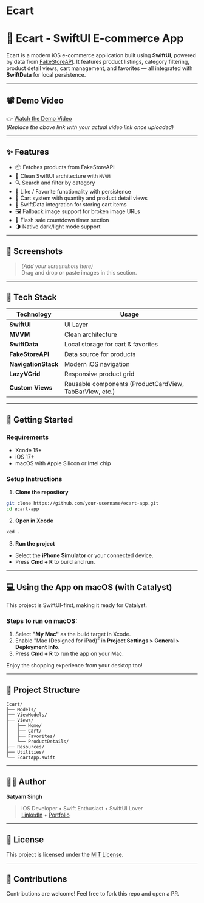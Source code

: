 
# Ecart
# 🛒 Ecart - SwiftUI E-commerce App

Ecart is a modern iOS e-commerce application built using **SwiftUI**, powered by data from [FakeStoreAPI](https://fakestoreapi.com/). It features product listings, category filtering, product detail views, cart management, and favorites — all integrated with **SwiftData** for local persistence.

---

## 📽️ Demo Video

👉 [Watch the Demo Video](https://your-video-link-here.com)  
*(Replace the above link with your actual video link once uploaded)*

---

## ✨ Features

- 📦 Fetches products from FakeStoreAPI
- 🧭 Clean SwiftUI architecture with `MVVM`
- 🔍 Search and filter by category
- 💚 Like / Favorite functionality with persistence
- 🛒 Cart system with quantity and product detail views
- 💾 SwiftData integration for storing cart items
- 🖼️ Fallback image support for broken image URLs
- 🔄 Flash sale countdown timer section
- 🌗 Native dark/light mode support

---

## 📸 Screenshots

> *(Add your screenshots here)*  
> Drag and drop or paste images in this section.

---

## 🧱 Tech Stack

| Technology  | Usage |
|-------------|-------|
| **SwiftUI** | UI Layer |
| **MVVM**    | Clean architecture |
| **SwiftData** | Local storage for cart & favorites |
| **FakeStoreAPI** | Data source for products |
| **NavigationStack** | Modern iOS navigation |
| **LazyVGrid** | Responsive product grid |
| **Custom Views** | Reusable components (ProductCardView, TabBarView, etc.)

---

## 🚀 Getting Started

### Requirements

- Xcode 15+
- iOS 17+
- macOS with Apple Silicon or Intel chip

### Setup Instructions

1. **Clone the repository**

```bash
git clone https://github.com/your-username/ecart-app.git
cd ecart-app
```

2. **Open in Xcode**

```bash
xed .
```

3. **Run the project**

- Select the **iPhone Simulator** or your connected device.
- Press **Cmd + R** to build and run.

---

## 💻 Using the App on macOS (with Catalyst)

This project is SwiftUI-first, making it ready for Catalyst.

### Steps to run on macOS:
1. Select **"My Mac"** as the build target in Xcode.
2. Enable "Mac (Designed for iPad)" in **Project Settings > General > Deployment Info**.
3. Press **Cmd + R** to run the app on your Mac.

Enjoy the shopping experience from your desktop too!

---

## 🔧 Project Structure

```
Ecart/
├── Models/
├── ViewModels/
├── Views/
│   ├── Home/
│   ├── Cart/
│   ├── Favorites/
│   └── ProductDetails/
├── Resources/
├── Utilities/
└── EcartApp.swift
```

---

## 🙋‍♂️ Author

**Satyam Singh**  
> iOS Developer • Swift Enthusiast • SwiftUI Lover  
[LinkedIn](https://www.linkedin.com/in/your-link-here) • [Portfolio](https://your-portfolio-link.com)

---

## 📃 License

This project is licensed under the [MIT License](LICENSE).

---

## 🤝 Contributions

Contributions are welcome! Feel free to fork this repo and open a PR.

